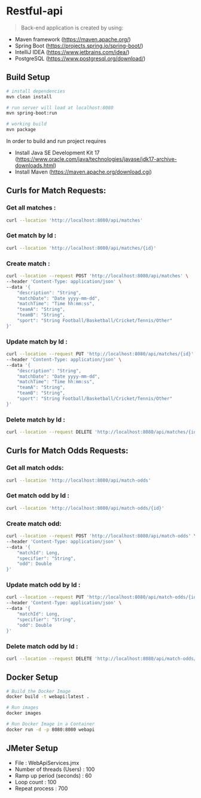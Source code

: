 # Restful-api

>Back-end application is created by using:
- Maven framework (https://maven.apache.org/)
- Spring Boot (https://projects.spring.io/spring-boot/)
- IntelliJ IDEA (https://www.jetbrains.com/idea/)
- PostgreSQL (https://www.postgresql.org/download/)

## Build Setup

``` bash
# install dependencies
mvn clean install 

# run server will load at localhost:8080
mvn spring-boot:run

# working build
mvn package
```

In order to build and run project requires
- Install Java SE Development Kit 17 (https://www.oracle.com/java/technologies/javase/jdk17-archive-downloads.html)
- Install Maven (https://maven.apache.org/download.cgi)


## Curls for Match Requests: 
### Get all matches : 
``` bash 
curl --location 'http://localhost:8080/api/matches'
```     
### Get match by Id : 
``` bash 
curl --location 'http://localhost:8080/api/matches/{id}'
```     
### Create match : 
``` bash 
curl --location --request POST 'http://localhost:8080/api/matches' \
--header 'Content-Type: application/json' \
--data '{
    "description": "String",
    "matchDate": "Date yyyy-mm-dd",
    "matchTime": "Time hh:mm:ss",
    "teamA": "String",
    "teamB": "String",
    "sport": "String Football/Basketball/Cricket/Tennis/Other"
}'
```        
### Update match by Id : 
``` bash 
curl --location --request PUT 'http://localhost:8080/api/matches/{id}' \
--header 'Content-Type: application/json' \
--data '{
    "description": "String",
    "matchDate": "Date yyyy-mm-dd",
    "matchTime": "Time hh:mm:ss",
    "teamA": "String",
    "teamB": "String",
    "sport": "String Football/Basketball/Cricket/Tennis/Other"
}'
 ```                            
### Delete match by Id : 
``` bash 
curl --location --request DELETE 'http://localhost:8080/api/matches/{id}'
```     

## Curls for Match Odds Requests:
### Get all match odds:
``` bash 
curl --location 'http://localhost:8080/api/match-odds'
```     
### Get match odd by Id :
``` bash 
curl --location 'http://localhost:8080/api/match-odds/{id}'
```     
### Create match odd:
``` bash 
curl --location --request POST 'http://localhost:8080/api/match-odds' \
--header 'Content-Type: application/json' \
--data '{
    "matchId": Long,
    "specifier": "String",
    "odd": Double
}'
```        
### Update match odd by Id :
``` bash 
curl --location --request PUT 'http://localhost:8080/api/match-odds/{id}' \
--header 'Content-Type: application/json' \
--data '{
    "matchId": Long,
    "specifier": "String",
    "odd": Double
}'
 ```                            
### Delete match odd by Id :
``` bash 
curl --location --request DELETE 'http://localhost:8080/api/match-odds/{id}'
```   

## Docker Setup

``` bash
# Build the Docker Image
docker build -t webapi:latest .

# Run images
docker images

# Run Docker Image in a Container
docker run -d -p 8080:8080 webapi
```
## JMeter Setup

- File : WebApiServices.jmx
- Number of threads (Users) : 100
- Ramp up period (seconds) : 60
- Loop count : 100
- Repeat process : 700
